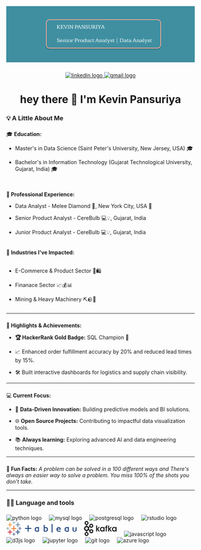<div align="center">
  <img height="150"src="https://github.com/KevinPansuriya/About-My-Self/blob/main/Figma%20basics.png"  />
</div>

###

<div align="center">
  <a href="https://www.linkedin.com/in/kevin-pansuriya71/" target="_blank">
    <img src="https://img.shields.io/static/v1?message=LinkedIn&logo=linkedin&label=&color=0077B5&logoColor=white&labelColor=&style=for-the-badge" height="25" alt="linkedin logo"  />
  </a>
  <a href="kevin.pansuriya71@gmail.com" target="_blank">
    <img src="https://img.shields.io/static/v1?message=Gmail&logo=gmail&label=&color=D14836&logoColor=white&labelColor=&style=for-the-badge" height="25" alt="gmail logo"  />
  </a>
</div>

###

<h1 align="center">hey there 👋 I'm Kevin Pansuriya </h1>

###

<h3 align="left">💡 A Little About Me</h3>

###

<p align="left">🎓 <b>Education:</b> 
  <ul><li>Master's in Data Science (Saint Peter's University, New Jersey, USA) 🎓 </li></ul>
  <ul><li>Bachelor's in Information Technology (Gujarat Technological University, Gujarat, India) 🎓 </li></ul><br> 
  
  🚀<b> Professional Experience:</b>
  <ul><li> Data Analyst - Melee Diamond 💎, New York City, USA 🗽</li></ul>
  <ul><li> Senior Product Analyst - CereBulb 💻💡, Gujarat, India </li></ul>
  <ul><li> Junior Product Analyst - CereBulb 💻💡, Gujarat, India </li></ul>
  <br>
  🚀<b> Industries I've Impacted:</b>
  <br><br>
  <ul><li> E-Commerce & Product Sector 🛒🛍️ </li></ul>
  <ul><li> Finanace Sector 📈💰📊 </li></ul>
  <ul><li> Mining & Heavy Machinery ⛏️🪨🚛 </li></ul>
  </p>

###

<hr width="100%" size="2" noshade>

###
🚀<b> Highlights & Achievements:</b>
  <ul><li> <b>🏆 HackerRank Gold Badge:</b> SQL Champion 🥇</li></ul>
  <ul><li> 📈 Enhanced order fulfillment accuracy by 20% and reduced lead times by 15%. </li></ul>
  <ul><li> 🛠 Built interactive dashboards for logistics and supply chain visibility. </li></ul>
  
<hr width="100%" size="2" noshade>

###

💻<b> Current Focus:</b>
  <ul><li> 🤖 <b>Data-Driven Innovation:</b> Building predictive models and BI solutions.</li></ul>
  <ul><li> 🌐 <b>Open Source Projects:</b> Contributing to impactful data visualization tools. </li></ul>
  <ul><li> 📚 <b>Always learning:</b> Exploring advanced AI and data engineering techniques. </li></ul>
<hr width="100%" size="2" noshade>
  
###

###

🧠<b> Fun Facts:</b>
<i>A problem can be solved in a 100 different ways and There's always an easier way to solve a problem. You miss 100% of the shots you don't take. </i>

<hr width="100%" size="2" noshade>
<h3 align="left">🧑‍💻 Language and tools </h3>

###

###
<div align="left">
  <img src="https://cdn.jsdelivr.net/gh/devicons/devicon/icons/python/python-original.svg" height="40" alt="python logo"  />
  <img width="12" />
  <img src="https://cdn.simpleicons.org/mysql/4479A1" height="40" alt="mysql logo"  />
  <img width="12" />
  <img src="https://cdn.jsdelivr.net/gh/devicons/devicon/icons/postgresql/postgresql-original.svg" height="40" alt="postgresql logo"  />
  <img width="12" />
  <img src="https://cdn.jsdelivr.net/gh/devicons/devicon/icons/rstudio/rstudio-original.svg" height="40" alt="rstudio logo"  />
  <img width="12" />
  <img src="https://github.com/KevinPansuriya/About-My-Self/blob/main/tableau.svg" height="40" alt="tableau logo"  />
  <img width="12" />
  <img src="https://github.com/KevinPansuriya/About-My-Self/blob/main/kafka.svg" height="40" alt="kafka logo"  />
  <img width="12" />
  <img src="https://cdn.jsdelivr.net/gh/devicons/devicon/icons/javascript/javascript-original.svg" height="40" alt="javascript logo"  />
  <img width="12" />
  <img src="https://cdn.jsdelivr.net/gh/devicons/devicon/icons/d3js/d3js-original.svg" height="40" alt="d3js logo"  />
  <img width="12" />
  <img src="https://cdn.jsdelivr.net/gh/devicons/devicon/icons/jupyter/jupyter-original.svg" height="40" alt="jupyter logo"  />
  <img width="12" />
  <img src="https://cdn.jsdelivr.net/gh/devicons/devicon/icons/git/git-original.svg" height="40" alt="git logo"  />
  <img width="12" />
  <img src="https://cdn.jsdelivr.net/gh/devicons/devicon/icons/azure/azure-original.svg" height="40" alt="azure logo"  />
  
</div>

###

